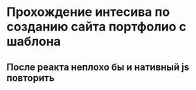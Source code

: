 # Прохождение интесива по созданию сайта портфолио с шаблона

## После реакта неплохо бы и нативный js повторить
